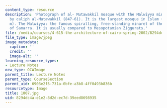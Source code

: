 ```yaml
---
content_type: resource
description: 'Photograph of al- Mutawakkil mosque with the Malwiyya minaret. Founded
  by caliph al-Mutawakkil (847-61). It is the largest mosque in Islam (240 by 156
  m). The Malwiyya: the famous spiralling, free-standing minaret of the Great Mosque
  of Samarra. It is usually compared to Mesopotamian Ziggurats.'
file: /media/courses/4-615-the-architecture-of-cairo-spring-2002/8294dc4ae1e28d2dec7d39eed8698935_1007.jpg
file_type: image/jpeg
image_metadata:
  caption: ''
  credit: ''
  image-alt: ''
learning_resource_types:
- Lecture Notes
ocw_type: OCWImage
parent_title: Lecture Notes
parent_type: CourseSection
parent_uid: 6903e2f5-731a-0bfe-a3b8-4ff0493b836b
resourcetype: Image
title: 1007.jpg
uid: 8294dc4a-e1e2-8d2d-ec7d-39eed8698935
---
```

